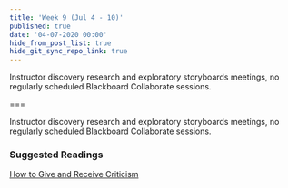 ```yaml
---
title: 'Week 9 (Jul 4 - 10)'
published: true
date: '04-07-2020 00:00'
hide_from_post_list: true
hide_git_sync_repo_link: true
---
```


Instructor discovery research and exploratory storyboards meetings, no regularly scheduled Blackboard Collaborate sessions.  

===

Instructor discovery research and exploratory storyboards meetings, no regularly scheduled Blackboard Collaborate sessions.

### Suggested Readings  
[How to Give and Receive Criticism](http://scottberkun.com/essays/35-how-to-give-and-receive-criticism/)  
